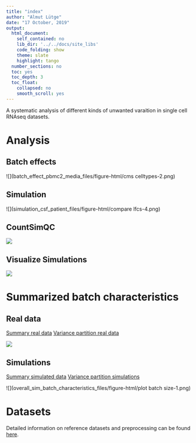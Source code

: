 ```yaml
---
title: "index"
author: "Almut Lütge"
date: "17 October, 2019"
output: 
  html_document:  
    self_contained: no
    lib_dir: '../../docs/site_libs'
    code_folding: show
    theme: slate
    highlight: tango
  number_sections: no
  toc: yes
  toc_depth: 3
  toc_float:
    collapsed: no
    smooth_scroll: yes
---
```




A systematic analysis of different kinds of unwanted varaition in single cell RNAseq datasets.

# Analysis

## Batch effects

![](batch_effect_pbmc2_media_files/figure-html/cms celltypes-2.png)

## Simulation

![](simulation_csf_patient_files/figure-html/compare lfcs-4.png)

## CountSimQC

![](external/countsimQC.png)

## Visualize Simulations

![](vis_sim_csf_media_files/figure-html/tsne1__1-1.png)



# Summarized batch characteristics

## Real data
[Summary real data](overall_batch_characteristics.html)
[Variance partition real data](var_part_ct.html)

![](overall_batch_characteristics_files/figure-html/densitycellbench-1.png)


## Simulations
[Summary simulated data](overall_sim_batch_characteristics.html)
[Variance partition simulations](var_part_ct_sim.html)

![](overall_sim_batch_characteristics_files/figure-html/plot batch size-1.png)

# Datasets

Detailed information on reference datasets and preprocessing can be found [here](https://almutlue.github.io/batch_dataset/).

